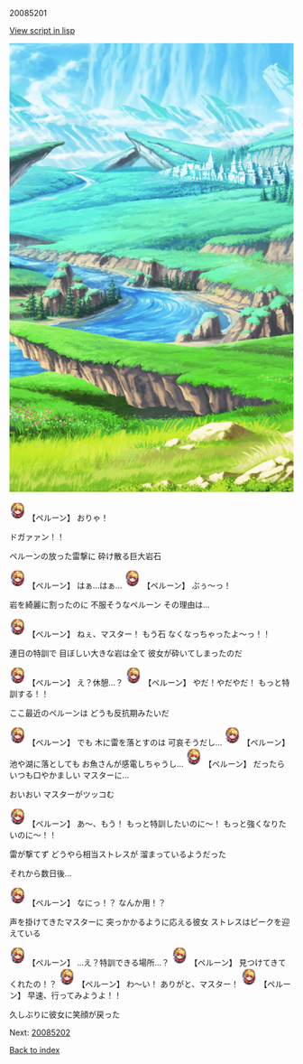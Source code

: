 20085201

[View script in lisp](../scripts/20085201.txt)

![plain.png](../images/backgrounds/plain.png)

<img src="../images/units/200851.png" alt="200851.png" height="34"/>
【ペルーン】
おりゃ！

ドガァァン！！

ペルーンの放った雷撃に
砕け散る巨大岩石

<img src="../images/units/200851.png" alt="200851.png" height="34"/>
【ペルーン】
はぁ…はぁ…

<img src="../images/units/200851.png" alt="200851.png" height="34"/>
【ペルーン】
ぶぅ～っ！

岩を綺麗に割ったのに
不服そうなペルーン
その理由は…

<img src="../images/units/200851.png" alt="200851.png" height="34"/>
【ペルーン】
ねぇ、マスター！
もう石
なくなっちゃったよ～っ！！

連日の特訓で
目ぼしい大きな岩は全て
彼女が砕いてしまったのだ

<img src="../images/units/200851.png" alt="200851.png" height="34"/>
【ペルーン】
え？休憩…？

<img src="../images/units/200851.png" alt="200851.png" height="34"/>
【ペルーン】
やだ！やだやだ！
もっと特訓する！！

ここ最近のペルーンは
どうも反抗期みたいだ

<img src="../images/units/200851.png" alt="200851.png" height="34"/>
【ペルーン】
でも
木に雷を落とすのは
可哀そうだし…

<img src="../images/units/200851.png" alt="200851.png" height="34"/>
【ペルーン】
池や湖に落としても
お魚さんが感電しちゃうし…

<img src="../images/units/200851.png" alt="200851.png" height="34"/>
【ペルーン】
だったら
いつも口やかましい
マスターに…

おいおい
マスターがツッコむ

<img src="../images/units/200851.png" alt="200851.png" height="34"/>
【ペルーン】
あ～、もう！
もっと特訓したいのに～！
もっと強くなりたいのに～！！

雷が撃てず
どうやら相当ストレスが
溜まっているようだった

それから数日後…

<img src="../images/units/200851.png" alt="200851.png" height="34"/>
【ペルーン】
なにっ！？
なんか用！？

声を掛けてきたマスターに
突っかかるように応える彼女
ストレスはピークを迎えている

<img src="../images/units/200851.png" alt="200851.png" height="34"/>
【ペルーン】
…え？特訓できる場所…？

<img src="../images/units/200851.png" alt="200851.png" height="34"/>
【ペルーン】
見つけてきてくれたの！？

<img src="../images/units/200851.png" alt="200851.png" height="34"/>
【ペルーン】
わ～い！
ありがと、マスター！

<img src="../images/units/200851.png" alt="200851.png" height="34"/>
【ペルーン】
早速、行ってみようよ！！

久しぶりに彼女に笑顔が戻った

Next: [20085202](20085202.md)

[Back to index](index.md)
